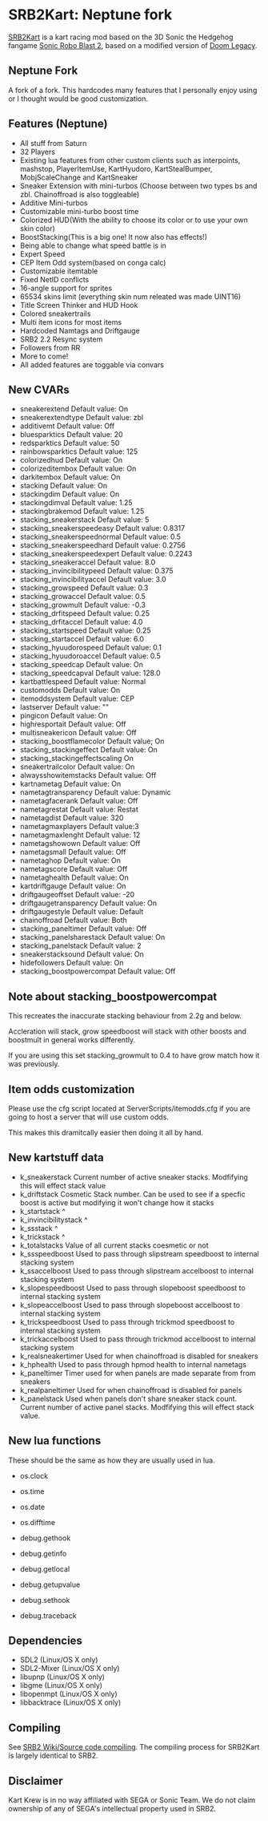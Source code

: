 # SRB2Kart: Neptune fork

[SRB2Kart](https://srb2.org/mods/) is a kart racing mod based on the 3D Sonic the Hedgehog fangame [Sonic Robo Blast 2](https://srb2.org/), based on a modified version of [Doom Legacy](http://doomlegacy.sourceforge.net/).

## Neptune Fork
A fork of a fork. This hardcodes many features that I personally enjoy using or I thought would be good customization.

## Features (Neptune)
- All stuff from Saturn
- 32 Players
- Existing lua features from other custom clients such as interpoints, mashstop, PlayerItemUse, KartHyudoro, KartStealBumper, MobjScaleChange and KartSneaker
- Sneaker Extension with mini-turbos (Choose between two types bs and zbl. Chainoffroad is also toggleable)
- Additive Mini-turbos
- Customizable mini-turbo boost time
- Colorized HUD(With the ability to choose its color or to use your own skin color)
- BoostStacking(This is a big one! It now also has effects!)
- Being able to change what speed battle is in
- Expert Speed
- CEP Item Odd system(based on conga calc)
- Customizable itemtable
- Fixed NetID conflicts
- 16-angle support for sprites 
- 65534 skins limit (everything skin num releated was made UINT16)
- Title Screen Thinker and HUD Hook
- Colored sneakertrails
- Multi item icons for most items
- Hardcoded Namtags and Driftgauge
- SRB2 2.2 Resync system
- Followers from RR
- More to come!
- All added features are toggable via convars

## New CVARs
- sneakerextend Default value: On
- sneakerextendtype Default value: zbl
- additivemt Default value: Off
- bluesparktics Default value: 20
- redsparktics Default value: 50
- rainbowsparktics Default value: 125
- colorizedhud Default value: On
- colorizeditembox Default value: On
- darkitembox Default value: On
- stacking Default value:	On
- stackingdim Default value: On
- stackingdimval Default value: 1.25
- stackingbrakemod Default value: 1.25
- stacking_sneakerstack Default value: 5
- stacking_sneakerspeedeasy Default value: 0.8317
- stacking_sneakerspeednormal Default value: 0.5
- stacking_sneakerspeedhard Default value: 0.2756
- stacking_sneakerspeedexpert Default value: 0.2243
- stacking_sneakeraccel Default value: 8.0
- stacking_invincibilitypeed Default value: 0.375
- stacking_invincibilityaccel Default value: 3.0
- stacking_growspeed Default value: 0.3
- stacking_growaccel Default value: 0.5
- stacking_growmult Default value: -0.3
- stacking_drfitspeed Default value: 0.25
- stacking_drfitaccel Default value: 4.0
- stacking_startspeed Default value: 0.25
- stacking_startaccel Default value: 6.0
- stacking_hyuudorospeed Default value: 0.1
- stacking_hyuudoroaccel Default value: 0.5
- stacking_speedcap Default value: On
- stacking_speedcapval Default value: 128.0
- kartbattlespeed Default value: Normal
- customodds Default value: On
- itemoddsystem Default value: CEP
- lastserver Default value: ""
- pingicon Default value: On
- highresportait Default value: Off
- multisneakericon Default value: Off
- stacking_boostflamecolor Default value; On
- stacking_stackingeffect Default value: On
- stacking_stackingeffectscaling On
- sneakertrailcolor Default value: On
- alwaysshowitemstacks Default value: Off
- kartnametag Default value: On
- nametagtransparency Default value: Dynamic
- nametagfacerank Default value: Off
- nametagrestat Default value: Restat
- nametagdist Default value: 320
- nametagmaxplayers Default value:3
- nametagmaxlenght Default value: 12
- nametagshowown Default value: Off
- nametagsmall Default value: Off
- nametaghop Default value: On
- nametagscore Default value: Off
- nametaghealth Default value: On
- kartdriftgauge Default value: On
- driftgaugeoffset Default value: -20
- driftgaugetransparency Default value: On
- driftgaugestyle Default value: Default
- chainoffroad Default value: Both
- stacking_paneltimer Default value: Off
- stacking_panelsharestack Default value: On
- stacking_panelstack Default value: 2
- sneakerstacksound Default value: On
- hidefollowers Default value: On
- stacking_boostpowercompat Default value: Off

## Note about stacking_boostpowercompat
This recreates the inaccurate stacking behaviour from 2.2g and below.

Accleration will stack, grow speedboost will stack with other boosts and boostmult in general works differently.

If you are using this set stacking_growmult to 0.4 to have grow match how it was previously.

## Item odds customization
Please use the cfg script located at ServerScripts/itemodds.cfg if you are going to host a server that will use custom odds.

This makes this dramitcally easier then doing it all by hand.

## New kartstuff data
- k_sneakerstack Current number of active sneaker stacks. Modfifying this will effect stack value
- k_driftstack Cosmetic Stack number. Can be used to see if a specfic boost is active but modifying it won't change how it stacks
- k_startstack ^
- k_invincibilitystack ^
- k_ssstack  ^
- k_trickstack ^
- k_totalstacks Value of all current stacks coesmetic or not
- k_ssspeedboost Used to pass through slipstream speedboost to internal stacking system
- k_ssaccelboost Used to pass through slipstream accelboost to internal stacking system
- k_slopespeedboost Used to pass through slopeboost speedboost to internal stacking system
- k_slopeaccelboost Used to pass through slopeboost accelboost to internal stacking system
- k_trickspeedboost Used to pass through trickmod speedboost to internal stacking system
- k_trickaccelboost Used to pass through trickmod accelboost to internal stacking system
- k_realsneakertimer Used for when chainoffroad is disabled for sneakers
- k_hphealth Used to pass through hpmod health to internal nametags
- k_paneltimer Timer used for when panels are made separate from from sneakers
- k_realpaneltimer Used for when chainoffroad is disabled for panels
- k_panelstack Used when panels don't share sneaker stack count. Current number of active panel stacks. Modfifying this will effect stack value.

## New lua functions

These should be the same as how they are usually used in lua.
- os.clock
- os.time
- os.date
- os.difftime

- debug.gethook
- debug.getinfo
- debug.getlocal
- debug.getupvalue
- debug.sethook
- debug.traceback

## Dependencies
- SDL2 (Linux/OS X only)
- SDL2-Mixer (Linux/OS X only)
- libupnp (Linux/OS X only)
- libgme (Linux/OS X only)
- libopenmpt (Linux/OS X only)
- libbacktrace (Linux/OS X only)

## Compiling

See [SRB2 Wiki/Source code compiling](http://wiki.srb2.org/wiki/Source_code_compiling). The compiling process for SRB2Kart is largely identical to SRB2.

## Disclaimer
Kart Krew is in no way affiliated with SEGA or Sonic Team. We do not claim ownership of any of SEGA's intellectual property used in SRB2.
